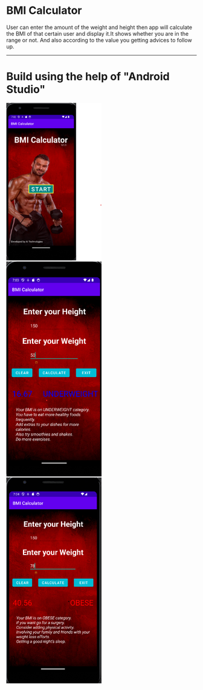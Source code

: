# BMI Calculator 

User can enter the amount of the weight and height then app will calculate the BMI of that certain user and display it.It shows whether you are in the range or not.
And also according to the value you getting advices to follow up.

---

# Build using the help of "Android Studio"

<img src="https://github.com/HansiLeelasena/BMI_Calculator/blob/95d67c87705dcf4e44e18caf1a18c9193bfc9e4a/Screenshot%202024-01-25%20190251.png" width="50%" />
<img src="https://github.com/HansiLeelasena/BMI_Calculator/blob/95d67c87705dcf4e44e18caf1a18c9193bfc9e4a/Screenshot%202024-01-25%20190338.png" width="50%" />
<img src="https://github.com/HansiLeelasena/BMI_Calculator/blob/95d67c87705dcf4e44e18caf1a18c9193bfc9e4a/Screenshot%202024-01-25%20190414.png" width="50%" />


